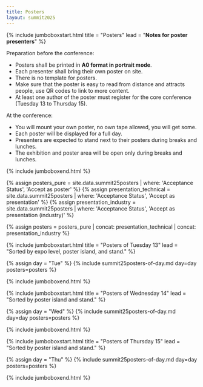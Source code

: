 ```yaml
---
title: Posters
layout: summit2025
---
```


{% include jumboboxstart.html 
    title = "Posters"
    lead = "**Notes for poster presenters**"
%}

Preparation before the conference:
 - Posters shall be printed in **A0 format in portrait mode**.
 - Each presenter shall bring their own poster on site.
 - There is no template for posters.
 - Make sure that the poster is easy to read from distance and
   attracts people, use QR codes to link to more content.
 - At least one author of the poster must register for the core
   conference (Tuesday 13 to Thursday 15).

At the conference:
 - You will mount your own poster, no own tape allowed, you will get
   some.
 - Each poster will be displayed for a full day.
 - Presenters are expected to stand next to their posters during
   breaks and lunches.
 - The exhibition and poster area will be open only during breaks and
   lunches.

{% include jumboboxend.html %}

{% assign posters_pure           = site.data.summit25posters | where: 'Acceptance Status', 'Accept as poster' %}
{% assign presentation_technical = site.data.summit25posters | where: 'Acceptance Status', 'Accept as presentation' %}
{% assign presentation_industry  = site.data.summit25posters | where: 'Acceptance Status', 'Accept as presentation (industry)' %}

{% assign posters = posters_pure | concat: presentation_technical | concat: presentation_industry %}

{% include jumboboxstart.html
    title = "Posters of Tuesday 13"
    lead =  "Sorted by expo level, poster island, and stand."
%}

{% assign day = "Tue" %}
{% include summit25posters-of-day.md day=day posters=posters %}

{% include jumboboxend.html %}

{% include jumboboxstart.html
    title = "Posters of Wednesday 14"
    lead =  "Sorted by poster island and stand."
%}

{% assign day = "Wed" %}
{% include summit25posters-of-day.md day=day posters=posters %}

{% include jumboboxend.html %}

{% include jumboboxstart.html 
    title = "Posters of Thursday 15"
    lead =  "Sorted by poster island and stand."
%}

{% assign day = "Thu" %}
{% include summit25posters-of-day.md day=day posters=posters %}

{% include jumboboxend.html %}

